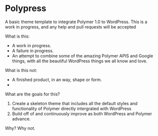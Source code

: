 # Polypress
A basic theme template to integrate Polymer 1.0 to WordPress. This is a work in progress, and any help and pull requests will be accepted

What is this:
- A work in progress.
- A failure in progress.
- An attempt to combine some of the amazing Polymer APIS and Google things, with all the beautiful WordPress things we all know and love.

What is this not:
- A finished product, in an way, shape or form.
- 

What are the goals for this?
1. Create a skeleton theme that includes all the default styles and functionality of Polymer directly intergrated with WordPress
2. Build off of and continuously improve as both WordPress and Polymer advance.

Why?
Why not.
